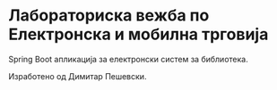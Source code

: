 # Лабораториска вежба по Електронска и мобилна трговија
Spring Boot апликација за електронски систем за библиотека.

Изработено од Димитар Пешевски.
